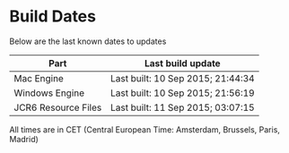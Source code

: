 # Build Dates

Below are the last known dates to updates

Part | Last build update
-----|-----
Mac Engine | Last built: 10 Sep 2015; 21:44:34
Windows Engine | Last built: 10 Sep 2015; 21:56:19
JCR6 Resource Files | Last built: 11 Sep 2015; 03:07:15
All times are in CET (Central European Time: Amsterdam, Brussels, Paris, Madrid)



